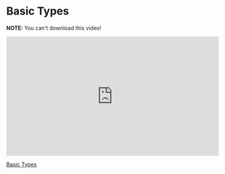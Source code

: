 # Basic Types

**NOTE:** You can't download this video!

<iframe width="560" height="315" src="https://www.youtube.com/embed/3mSHw2jq76E?rel=0&modestbranding=1" frameborder="0" allowfullscreen></iframe><p><a href="https://www.youtube.com/watch?v=3mSHw2jq76E">Basic Types</a></p>

